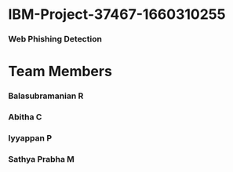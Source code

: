 # IBM-Project-37467-1660310255
### Web Phishing Detection
# Team Members
### Balasubramanian R
### Abitha C
### Iyyappan P
### Sathya Prabha M 
